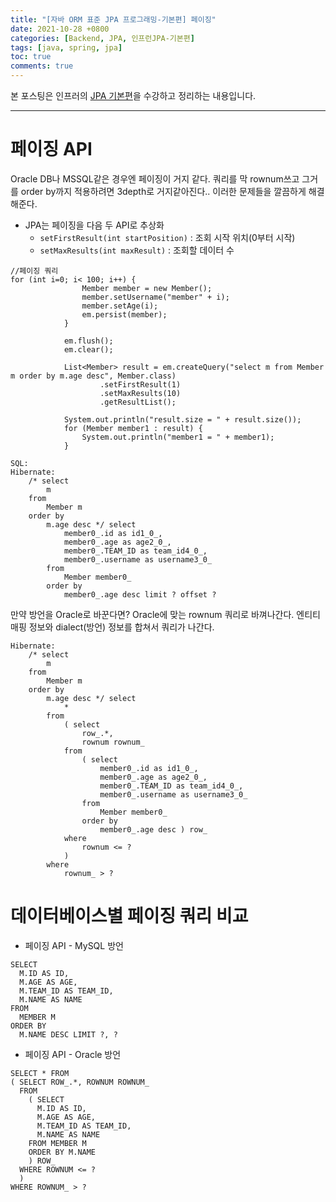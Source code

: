 ```yaml
---
title: "[자바 ORM 표준 JPA 프로그래밍-기본편] 페이징"
date: 2021-10-28 +0800
categories: [Backend, JPA, 인프런JPA-기본편]
tags: [java, spring, jpa]
toc: true
comments: true
---
```


본 포스팅은 인프러의 [JPA 기본편](https://www.inflearn.com/course/ORM-JPA-Basic#)을 수강하고 정리하는 내용입니다.

<hr>

# 페이징 API
Oracle DB나 MSSQL같은 경우엔 페이징이 거지 같다. 쿼리를 막 rownum쓰고 그거를 order by까지 적용하려면 3depth로 거지같아진다.. 이러한 문제들을 깔끔하게 해결해준다.

- JPA는 페이징을 다음 두 API로 추상화
  - `setFirstResult(int startPosition)` : 조회 시작 위치(0부터 시작)
  - `setMaxResults(int maxResult)` : 조회할 데이터 수

~~~
//페이징 쿼리
for (int i=0; i< 100; i++) {
                Member member = new Member();
                member.setUsername("member" + i);
                member.setAge(i);
                em.persist(member);
            }

            em.flush();
            em.clear();

            List<Member> result = em.createQuery("select m from Member m order by m.age desc", Member.class)
                    .setFirstResult(1)
                    .setMaxResults(10)
                    .getResultList();

            System.out.println("result.size = " + result.size());
            for (Member member1 : result) {
                System.out.println("member1 = " + member1);
            }

SQL:
Hibernate: 
    /* select
        m 
    from
        Member m 
    order by
        m.age desc */ select
            member0_.id as id1_0_,
            member0_.age as age2_0_,
            member0_.TEAM_ID as team_id4_0_,
            member0_.username as username3_0_ 
        from
            Member member0_ 
        order by
            member0_.age desc limit ? offset ?
~~~

만약 방언을 Oracle로 바꾼다면? Oracle에 맞는 rownum 쿼리로 바껴나간다. 엔티티 매핑 정보와 dialect(방언) 정보를 합쳐서 쿼리가 나간다.

~~~
Hibernate: 
    /* select
        m 
    from
        Member m 
    order by
        m.age desc */ select
            * 
        from
            ( select
                row_.*,
                rownum rownum_ 
            from
                ( select
                    member0_.id as id1_0_,
                    member0_.age as age2_0_,
                    member0_.TEAM_ID as team_id4_0_,
                    member0_.username as username3_0_ 
                from
                    Member member0_ 
                order by
                    member0_.age desc ) row_ 
            where
                rownum <= ?
            ) 
        where
            rownum_ > ?
~~~

# 데이터베이스별 페이징 쿼리 비교

- 페이징 API - MySQL 방언

~~~
SELECT
  M.ID AS ID,
  M.AGE AS AGE,
  M.TEAM_ID AS TEAM_ID,
  M.NAME AS NAME
FROM
  MEMBER M
ORDER BY
  M.NAME DESC LIMIT ?, ?
~~~

- 페이징 API - Oracle 방언

~~~
SELECT * FROM
( SELECT ROW_.*, ROWNUM ROWNUM_
  FROM
    ( SELECT
      M.ID AS ID,
      M.AGE AS AGE,
      M.TEAM_ID AS TEAM_ID,
      M.NAME AS NAME
    FROM MEMBER M
    ORDER BY M.NAME
    ) ROW_
  WHERE ROWNUM <= ?
  )
WHERE ROWNUM_ > ?
~~~
